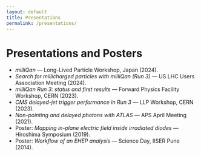 ```yaml
---
layout: default
title: Presentations
permalink: /presentations/
---
```


# Presentations and Posters

- *milliQan* — Long-Lived Particle Workshop, Japan (2024).  
- *Search for millicharged particles with milliQan (Run 3)* — US LHC Users Association Meeting (2024).  
- *milliQan Run 3: status and first results* — Forward Physics Facility Workshop, CERN (2023).  
- *CMS delayed-jet trigger performance in Run 3* — LLP Workshop, CERN (2023).  
- *Non-pointing and delayed photons with ATLAS* — APS April Meeting (2021).  
- Poster: *Mapping in-plane electric field inside irradiated diodes* — Hiroshima Symposium (2019).  
- Poster: *Workflow of an EHEP analysis* — Science Day, IISER Pune (2014).
